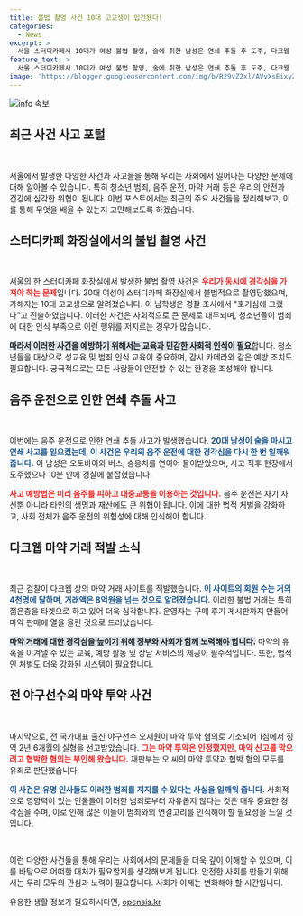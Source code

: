 ```yaml
---
title: 불법 촬영 사건 10대 고교생이 입건됐다!
categories:
  - News
excerpt: >
  서울 스터디카페서 10대가 여성 불법 촬영, 술에 취한 남성은 연쇄 추돌 후 도주, 다크웹 마약 거래 적발로 범죄 규모 드러나, 전 야구선수 오재원, 마약 투약으로 실형 선고. 사건의 전말, 지금 바로 확인해보세요!
feature_text: >
  서울 스터디카페서 10대가 여성 불법 촬영, 술에 취한 남성은 연쇄 추돌 후 도주, 다크웹 마약 거래 적발로 범죄 규모 드러나, 전 야구선수 오재원, 마약 투약으로 실형 선고. 사건의 전말, 지금 바로 확인해보세요!
image: 'https://blogger.googleusercontent.com/img/b/R29vZ2xl/AVvXsEixyZcFfHzMRdzZMjFBmAUKJYCLCGyLL1o632UiGVXcaFdKo_bkvkuCioo0uUKlGfBVcT3P84aROyZIXSBEx3Aw5nCQ3pTgDom1WDC4m8eifvWiAmWEEVb4x6G_l8C0QH225ldMjyaFvpxGEBGNO37VmDTDMHGhJPq73UglMfDca1-0aw/s1600/blogspot.png'
---
```


<p><img src="https://blogger.googleusercontent.com/img/b/R29vZ2xl/AVvXsEixyZcFfHzMRdzZMjFBmAUKJYCLCGyLL1o632UiGVXcaFdKo_bkvkuCioo0uUKlGfBVcT3P84aROyZIXSBEx3Aw5nCQ3pTgDom1WDC4m8eifvWiAmWEEVb4x6G_l8C0QH225ldMjyaFvpxGEBGNO37VmDTDMHGhJPq73UglMfDca1-0aw/s1600/blogspot.png" alt="info 속보" /></p>

<h2 data-ke-size="size26">최근 사건 사고 포털</h2>

<p data-ke-size="size16">&nbsp;</p>

<p>서울에서 발생한 다양한 사건과 사고들을 통해 우리는 사회에서 일어나는 다양한 문제에 대해 알아볼 수 있습니다. 특히 청소년 범죄, 음주 운전, 마약 거래 등은 우리의 안전과 건강에 심각한 위협이 됩니다. 이번 포스트에서는 최근의 주요 사건들을 정리해보고, 이를 통해 무엇을 배울 수 있는지 고민해보도록 하겠습니다.</p>

<h2 data-ke-size="size26">스터디카페 화장실에서의 불법 촬영 사건</h2>

<p data-ke-size="size16">&nbsp;</p>

<p>서울의 한 스터디카페 화장실에서 발생한 불법 촬영 사건은 <b><span style="color: #ee2323;">우리가 동시에 경각심을 가져야 하는 문제</span></b>입니다. 20대 여성이 스터디카페 화장실에서 불법적으로 촬영당했으며, 가해자는 10대 고교생으로 알려졌습니다. 이 남학생은 경찰 조사에서 "호기심에 그랬다"고 진술하였습니다. 이러한 사건은 사회적으로 큰 문제로 대두되며, 청소년들이 범죄에 대한 인식 부족으로 이런 행위를 저지르는 경우가 많습니다. </p>

<p><b><span style="background-color: #21538527;">따라서 이러한 사건을 예방하기 위해서는 교육과 민감한 사회적 인식이 필요</span></b>합니다. 청소년들을 대상으로 성교육 및 범죄 인식 교육이 중요하며, 감시 카메라와 같은 예방 조치도 필요합니다. 궁극적으로는 모든 사람들이 안전할 수 있는 환경을 조성해야 합니다.</p>

<h2 data-ke-size="size26">음주 운전으로 인한 연쇄 추돌 사고</h2>

<p data-ke-size="size16">&nbsp;</p>

<p>이번에는 음주 운전으로 인한 연쇄 추돌 사고가 발생했습니다. <b><span style="color: #1a5490;">20대 남성이 술을 마시고 연쇄 사고를 일으켰는데, 이 사건은 우리의 음주 운전에 대한 경각심을 다시 한 번 일깨워 줍니다.</span></b> 이 남성은 오토바이와 버스, 승용차를 연이어 들이받았으며, 사고 직후 현장에서 도주했으나 10분 만에 경찰에 붙잡혔습니다.</p>

<p><b><span style="color: #ee2323;">사고 예방법은 미리 음주를 피하고 대중교통을 이용하는 것입니다.</span></b> 음주 운전은 자기 자신뿐 아니라 타인의 생명과 재산에도 큰 위협이 됩니다. 이에 대한 법적 처벌을 강화하고, 사회 전체가 음주 운전의 위험성에 대해 인식해야 합니다.</p>

<h2 data-ke-size="size26">다크웹 마약 거래 적발 소식</h2>

<p data-ke-size="size16">&nbsp;</p>

<p>최근 검찰이 다크웹 상의 마약 거래 사이트를 적발했습니다. <b><span style="color: #1a5490;">이 사이트의 회원 수는 거의 4천명에 달하며, 거래액은 8억원을 넘는 것으로 알려졌습니다.</span></b> 이러한 불법 거래는 특히 젊은층을 타겟으로 하고 있어 더욱 심각합니다. 운영자는 구매 후기 게시판까지 만들어 마약 판매에 열을 올린 것으로 드러났습니다.</p>

<p><b><span style="background-color: #21538527;">마약 거래에 대한 경각심을 높이기 위해 정부와 사회가 함께 노력해야 합니다.</span></b> 마약의 유혹을 이겨낼 수 있는 교육, 예방 활동 및 상담 서비스의 제공이 필수적입니다. 또한, 법적인 처벌도 더욱 강화된 시스템이 필요합니다.</p>

<h2 data-ke-size="size26">전 야구선수의 마약 투약 사건</h2>

<p data-ke-size="size16">&nbsp;</p>

<p>마지막으로, 전 국가대표 출신 야구선수 오재원이 마약 투약 혐의로 기소되어 1심에서 징역 2년 6개월의 실형을 선고받았습니다. <b><span style="color: #ee2323;">그는 마약 투약은 인정했지만, 마약 신고를 막으려고 협박한 혐의는 부인해 왔습니다.</span></b> 재판부는 오 씨의 마약 투약과 협박 혐의 모두를 유죄로 판단했습니다.</p>

<p><b><span style="color: #1a5490;">이 사건은 유명 인사들도 이러한 범죄를 저지를 수 있다는 사실을 일깨워 줍니다.</span></b> 사회적으로 영향력이 있는 인물들이 이러한 범죄로부터 자유롭지 않다는 것은 매우 중요한 경각심을 주며, 이로 인해 많은 이들이 범죄와의 연결고리를 인식해야 할 필요성을 느낄 것입니다. </p>

<p data-ke-size="size16">&nbsp;</p>

<p>이런 다양한 사건들을 통해 우리는 사회에서의 문제들을 더욱 깊이 이해할 수 있으며, 이를 바탕으로 어떠한 대처가 필요할지를 생각해보게 됩니다. 안전한 사회를 만들기 위해서는 우리 모두의 관심과 노력이 필요합니다. 사회가 이제는 변화해야 할 시간입니다.</p>
유용한 생활 정보가 필요하시다면, <a href="https://opensis.kr" rel="dofollow">opensis.kr</a>


